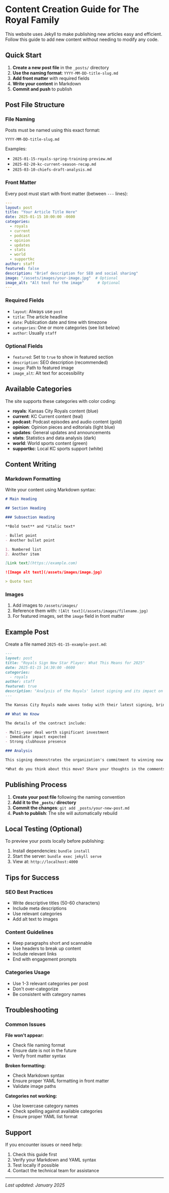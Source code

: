 # Content Creation Guide for The Royal Family

This website uses Jekyll to make publishing new articles easy and efficient. Follow this guide to add new content without needing to modify any code.

## Quick Start

1. **Create a new post file** in the `_posts/` directory
2. **Use the naming format**: `YYYY-MM-DD-title-slug.md`
3. **Add front matter** with required fields
4. **Write your content** in Markdown
5. **Commit and push** to publish

## Post File Structure

### File Naming
Posts must be named using this exact format:
```
YYYY-MM-DD-title-slug.md
```

Examples:
- `2025-01-15-royals-spring-training-preview.md`
- `2025-02-20-kc-current-season-recap.md`
- `2025-03-10-chiefs-draft-analysis.md`

### Front Matter
Every post must start with front matter (between `---` lines):

```yaml
---
layout: post
title: "Your Article Title Here"
date: 2025-01-15 10:00:00 -0600
categories:
  - royals
  - current
  - podcast
  - opinion
  - updates
  - stats
  - world
  - supportkc
author: staff
featured: false
description: "Brief description for SEO and social sharing"
image: "/assets/images/your-image.jpg"  # Optional
image_alt: "Alt text for the image"      # Optional
---
```

### Required Fields
- `layout`: Always use `post`
- `title`: The article headline
- `date`: Publication date and time with timezone
- `categories`: One or more categories (see list below)
- `author`: Usually `staff`

### Optional Fields
- `featured`: Set to `true` to show in featured section
- `description`: SEO description (recommended)
- `image`: Path to featured image
- `image_alt`: Alt text for accessibility

## Available Categories

The site supports these categories with color coding:

- **royals**: Kansas City Royals content (blue)
- **current**: KC Current content (teal)
- **podcast**: Podcast episodes and audio content (gold)
- **opinion**: Opinion pieces and editorials (light blue)
- **updates**: General updates and announcements
- **stats**: Statistics and data analysis (dark)
- **world**: World sports content (green)
- **supportkc**: Local KC sports support (white)

## Content Writing

### Markdown Formatting
Write your content using Markdown syntax:

```markdown
# Main Heading

## Section Heading

### Subsection Heading

**Bold text** and *italic text*

- Bullet point
- Another bullet point

1. Numbered list
2. Another item

[Link text](https://example.com)

![Image alt text](/assets/images/image.jpg)

> Quote text
```

### Images
1. Add images to `/assets/images/`
2. Reference them with: `![Alt text](/assets/images/filename.jpg)`
3. For featured images, set the `image` field in front matter

## Example Post

Create a file named `2025-01-15-example-post.md`:

```markdown
---
layout: post
title: "Royals Sign New Star Player: What This Means for 2025"
date: 2025-01-15 14:30:00 -0600
categories:
  - royals
author: staff
featured: true
description: "Analysis of the Royals' latest signing and its impact on the upcoming season"
---

The Kansas City Royals made waves today with their latest signing, bringing aboard a player who could change the trajectory of the 2025 season.

## What We Know

The details of the contract include:

- Multi-year deal worth significant investment
- Immediate impact expected
- Strong clubhouse presence

### Analysis

This signing demonstrates the organization's commitment to winning now while building for the future.

*What do you think about this move? Share your thoughts in the comments.*
```

## Publishing Process

1. **Create your post file** following the naming convention
2. **Add it to the `_posts/` directory**
3. **Commit the changes**: `git add _posts/your-new-post.md`
4. **Push to publish**: The site will automatically rebuild

## Local Testing (Optional)

To preview your posts locally before publishing:

1. Install dependencies: `bundle install`
2. Start the server: `bundle exec jekyll serve`
3. View at: `http://localhost:4000`

## Tips for Success

### SEO Best Practices
- Write descriptive titles (50-60 characters)
- Include meta descriptions
- Use relevant categories
- Add alt text to images

### Content Guidelines
- Keep paragraphs short and scannable
- Use headers to break up content
- Include relevant links
- End with engagement prompts

### Categories Usage
- Use 1-3 relevant categories per post
- Don't over-categorize
- Be consistent with category names

## Troubleshooting

### Common Issues

**File won't appear:**
- Check file naming format
- Ensure date is not in the future
- Verify front matter syntax

**Broken formatting:**
- Check Markdown syntax
- Ensure proper YAML formatting in front matter
- Validate image paths

**Categories not working:**
- Use lowercase category names
- Check spelling against available categories
- Ensure proper YAML list format

## Support

If you encounter issues or need help:
1. Check this guide first
2. Verify your Markdown and YAML syntax
3. Test locally if possible
4. Contact the technical team for assistance

---

*Last updated: January 2025*